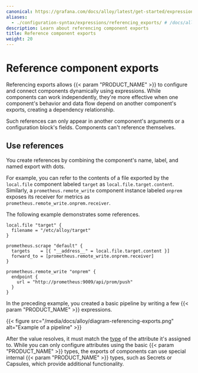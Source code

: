 ```yaml
---
canonical: https://grafana.com/docs/alloy/latest/get-started/expressions/referencing_exports/
aliases:
  - ./configuration-syntax/expressions/referencing_exports/ # /docs/alloy/latest/get-started/configuration-syntax/expressions/referencing_exports/
description: Learn about referencing component exports
title: Reference component exports
weight: 20
---
```


# Reference component exports

Referencing exports allows {{< param "PRODUCT_NAME" >}} to configure and connect components dynamically using expressions.
While components can work independently, they're more effective when one component's behavior and data flow depend on another component's exports, creating a dependency relationship.

Such references can only appear in another component's arguments or a configuration block's fields.
Components can't reference themselves.

## Use references

You create references by combining the component's name, label, and named export with dots.

For example, you can refer to the contents of a file exported by the `local.file` component labeled `target` as `local.file.target.content`.
Similarly, a `prometheus.remote_write` component instance labeled `onprem` exposes its receiver for metrics as `prometheus.remote_write.onprem.receiver`.

The following example demonstrates some references.

```alloy
local.file "target" {
  filename = "/etc/alloy/target"
}

prometheus.scrape "default" {
  targets    = [{ "__address__" = local.file.target.content }]
  forward_to = [prometheus.remote_write.onprem.receiver]
}

prometheus.remote_write "onprem" {
  endpoint {
    url = "http://prometheus:9009/api/prom/push"
  }
}
```

In the preceding example, you created a basic pipeline by writing a few {{< param "PRODUCT_NAME" >}} expressions.

{{< figure src="/media/docs/alloy/diagram-referencing-exports.png" alt="Example of a pipeline" >}}

After the value resolves, it must match the [type][] of the attribute it's assigned to.
While you can only configure attributes using the basic {{< param "PRODUCT_NAME" >}} types, the exports of components can use special internal {{< param "PRODUCT_NAME" >}} types, such as Secrets or Capsules, which provide additional functionality.

[type]: ../types_and_values/
